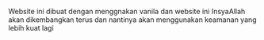 <!-- link bostrap -->

  <link rel="stylesheet" href="https://cdn.jsdelivr.net/npm/bootstrap-icons@1.13.1/font/bootstrap-icons.min.css">

Website ini dibuat dengan menggnakan vanila dan website ini InsyaAllah akan dikembangkan terus dan nantinya akan menggunakan keamanan yang lebih kuat lagi
